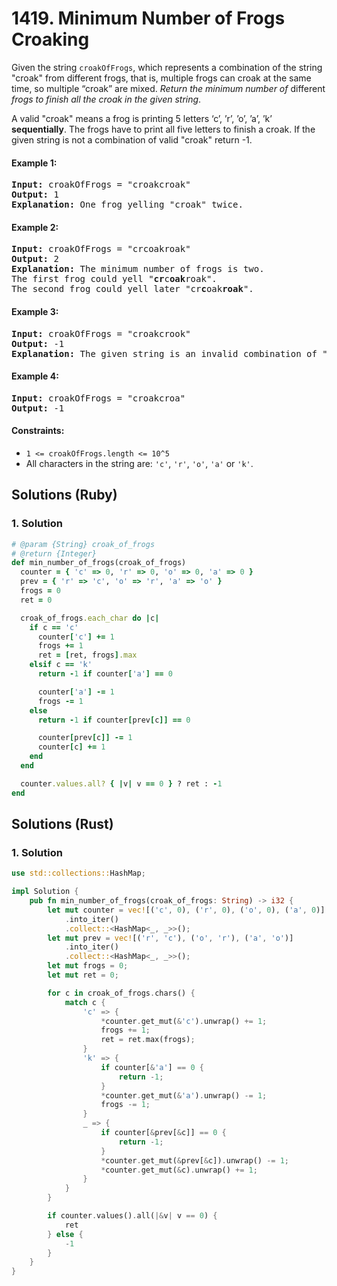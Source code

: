 # 1419. Minimum Number of Frogs Croaking
Given the string `croakOfFrogs`, which represents a combination of the string "croak" from different frogs, that is, multiple frogs can croak at the same time, so multiple “croak” are mixed. *Return the minimum number of* different *frogs to finish all the croak in the given string*.

A valid "croak" means a frog is printing 5 letters ‘c’, ’r’, ’o’, ’a’, ’k’ **sequentially**. The frogs have to print all five letters to finish a croak. If the given string is not a combination of valid "croak" return -1.

#### Example 1:
<pre>
<strong>Input:</strong> croakOfFrogs = "croakcroak"
<strong>Output:</strong> 1
<strong>Explanation:</strong> One frog yelling "croak" twice.
</pre>

#### Example 2:
<pre>
<strong>Input:</strong> croakOfFrogs = "crcoakroak"
<strong>Output:</strong> 2
<strong>Explanation:</strong> The minimum number of frogs is two.
The first frog could yell "<b>cr</b>c<b>oak</b>roak".
The second frog could yell later "cr<b>c</b>oak<b>roak</b>".
</pre>

#### Example 3:
<pre>
<strong>Input:</strong> croakOfFrogs = "croakcrook"
<strong>Output:</strong> -1
<strong>Explanation:</strong> The given string is an invalid combination of "croak" from different frogs.
</pre>

#### Example 4:
<pre>
<strong>Input:</strong> croakOfFrogs = "croakcroa"
<strong>Output:</strong> -1
</pre>

#### Constraints:
* `1 <= croakOfFrogs.length <= 10^5`
* All characters in the string are: `'c'`, `'r'`, `'o'`, `'a'` or `'k'`.

## Solutions (Ruby)

### 1. Solution
```Ruby
# @param {String} croak_of_frogs
# @return {Integer}
def min_number_of_frogs(croak_of_frogs)
  counter = { 'c' => 0, 'r' => 0, 'o' => 0, 'a' => 0 }
  prev = { 'r' => 'c', 'o' => 'r', 'a' => 'o' }
  frogs = 0
  ret = 0

  croak_of_frogs.each_char do |c|
    if c == 'c'
      counter['c'] += 1
      frogs += 1
      ret = [ret, frogs].max
    elsif c == 'k'
      return -1 if counter['a'] == 0

      counter['a'] -= 1
      frogs -= 1
    else
      return -1 if counter[prev[c]] == 0

      counter[prev[c]] -= 1
      counter[c] += 1
    end
  end

  counter.values.all? { |v| v == 0 } ? ret : -1
end
```

## Solutions (Rust)

### 1. Solution
```Rust
use std::collections::HashMap;

impl Solution {
    pub fn min_number_of_frogs(croak_of_frogs: String) -> i32 {
        let mut counter = vec![('c', 0), ('r', 0), ('o', 0), ('a', 0)]
            .into_iter()
            .collect::<HashMap<_, _>>();
        let mut prev = vec![('r', 'c'), ('o', 'r'), ('a', 'o')]
            .into_iter()
            .collect::<HashMap<_, _>>();
        let mut frogs = 0;
        let mut ret = 0;

        for c in croak_of_frogs.chars() {
            match c {
                'c' => {
                    *counter.get_mut(&'c').unwrap() += 1;
                    frogs += 1;
                    ret = ret.max(frogs);
                }
                'k' => {
                    if counter[&'a'] == 0 {
                        return -1;
                    }
                    *counter.get_mut(&'a').unwrap() -= 1;
                    frogs -= 1;
                }
                _ => {
                    if counter[&prev[&c]] == 0 {
                        return -1;
                    }
                    *counter.get_mut(&prev[&c]).unwrap() -= 1;
                    *counter.get_mut(&c).unwrap() += 1;
                }
            }
        }

        if counter.values().all(|&v| v == 0) {
            ret
        } else {
            -1
        }
    }
}
```

